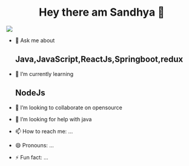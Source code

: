 <h1 align="center"> Hey there am Sandhya 👋</h1>
<img src='./src/sandhya_banner.png'/> 


- 💬 Ask me about <h2>Java,JavaScript,ReactJs,Springboot,redux</h2>
- 🌱 I’m currently learning <h2>NodeJs</h2>
- 👯 I’m looking to collaborate on opensource
- 🤔 I’m looking for help with java

- 📫 How to reach me: ...
- 😄 Pronouns: ...
- ⚡ Fun fact: ...

